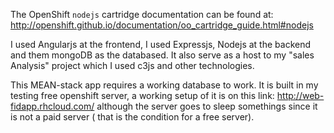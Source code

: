 The OpenShift `nodejs` cartridge documentation can be found at:
http://openshift.github.io/documentation/oo_cartridge_guide.html#nodejs

I used Angularjs at the frontend, I used Expressjs, Nodejs at the backend and them mongoDB as the databased. It also serve as a host to
my "sales Analysis" project which I used c3js and other technologies.

This MEAN-stack app requires a working database to work. It is built in my testing free openshift server, a working setup of it is
on this link: http://web-fidapp.rhcloud.com/  although the server goes to sleep somethings since it is not a paid server ( that is the 
condition for a free server).
